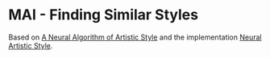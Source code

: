 # MAI - Finding Similar Styles
Based on [A Neural Algorithm of Artistic Style](http://arxiv.org/abs/1508.06576) and the implementation [Neural Artistic Style](https://github.com/andersbll/neural_artistic_style).
